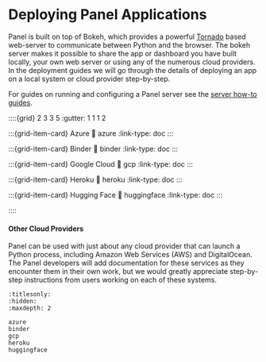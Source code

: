# Deploying Panel Applications

Panel is built on top of Bokeh, which provides a powerful [Tornado](https://www.tornadoweb.org/en/stable/) based web-server to communicate between Python and the browser. The bokeh server makes it possible to share the app or dashboard you have built locally, your own web server or using any of the numerous cloud providers. In the deployment guides we will go through the details of deploying an app on a local system or cloud provider step-by-step.

For guides on running and configuring a Panel server see the [server how-to guides](../server/index).

::::{grid} 2 3 3 5
:gutter: 1 1 1 2

:::{grid-item-card} Azure
:link: azure
:link-type: doc
:::

:::{grid-item-card} Binder
:link: binder
:link-type: doc
:::

:::{grid-item-card} Google Cloud
:link: gcp
:link-type: doc
:::

:::{grid-item-card} Heroku
:link: heroku
:link-type: doc
:::

:::{grid-item-card} Hugging Face
:link: huggingface
:link-type: doc
:::

::::

#### Other Cloud Providers

Panel can be used with just about any cloud provider that can launch a Python process, including Amazon Web Services (AWS) and DigitalOcean. The Panel developers will add documentation for these services as they encounter them in their own work, but we would greatly appreciate step-by-step instructions from users working on each of these systems.

```{toctree}
:titlesonly:
:hidden:
:maxdepth: 2

azure
binder
gcp
heroku
huggingface
```
